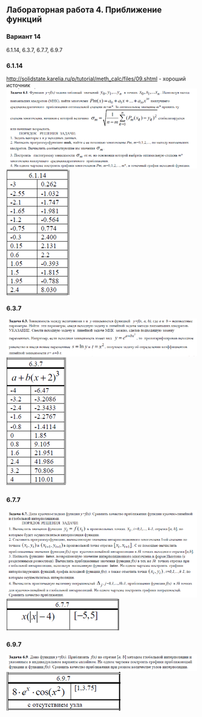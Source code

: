 
## Лабораторная работа 4. Приближение функций
### Вариант 14 
6.1.14, 6.3.7, 6.7.7, 6.9.7

### 6.1.14
http://solidstate.karelia.ru/p/tutorial/meth_calc/files/09.shtml - хороший источник
![img.png](tasks/img.png)
![img.png](tasks/img2.png)

### 6.3.7
![img.png](tasks/img3.png)
![img_1.png](tasks/img4.png)

### 6.7.7
![img.png](tasks/img5.png)
![img.png](tasks/img6.png)

### 6.9.7
![img.png](tasks/img7.png)
![img.png](tasks/img8.png)